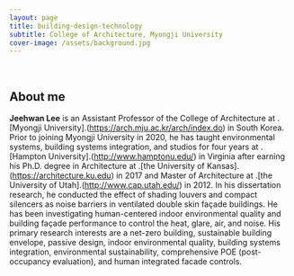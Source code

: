 ```yaml
---
layout: page
title: building·design·technology
subtitle: College of Architecture, Myongji University
cover-image: /assets/background.jpg
---
```


<br/>

## About me

**Jeehwan Lee** is an Assistant Professor of the College of Architecture at .[Myongji University].(https://arch.mju.ac.kr/arch/index.do) in South Korea. Prior to joining Myongji University in 2020, he has taught environmental systems, building systems integration, and studios for four years at .[Hampton University].(http://www.hamptonu.edu/) in Virginia after earning his Ph.D. degree in Architecture at .[the University of Kansas].(https://architecture.ku.edu) in 2017 and Master of Architecture at .[the University of Utah].(http://www.cap.utah.edu/) in 2012. In his dissertation research, he conducted the effect of shading louvers and compact silencers as noise barriers in ventilated double skin façade buildings. He has been investigating human-centered indoor environmental quality and building façade performance to control the heat, glare, air, and noise. His primary research interests are a net-zero building, sustainable building envelope, passive design, indoor environmental quality, building systems integration, environmental sustainability, comprehensive POE (post-occupancy evaluation), and human integrated facade controls.



